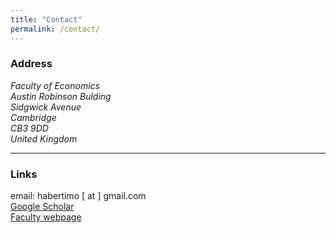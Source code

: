 ```yaml
---
title: "Contact"
permalink: /contact/
---
```

### Address
<address>
  Faculty of Economics <br /> Austin Robinson Bulding <br /> Sidgwick Avenue <br /> Cambridge <br /> CB3 9DD  <br /> United Kingdom
</address>

---

### Links

email: habertimo [ at ] gmail.com  
[Google Scholar](https://scholar.google.com/citations?user=OaESsXAAAAAJ&hl=en&oi=ao)  
[Faculty webpage](https://www.econ.cam.ac.uk/people/phd/tfh27)

